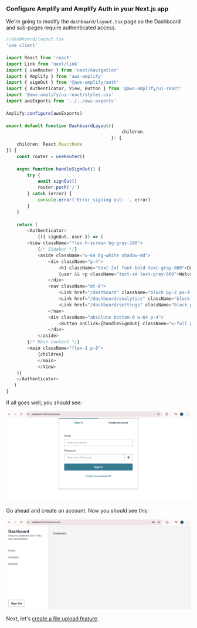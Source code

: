 ### Configure Amplify and Amplify Auth in your Next.js app

We're going to modify the `dashboard/layout.tsx` page so the Dashboard and sub-pages require authenticated access.

```typescript
//dasbhoard/layout.tsx
'use client'

import React from 'react'
import Link from 'next/link'
import { useRouter } from 'next/navigation'
import { Amplify } from 'aws-amplify'
import { signOut } from '@aws-amplify/auth'
import { Authenticator, View, Button } from '@aws-amplify/ui-react'
import '@aws-amplify/ui-react/styles.css'
import awsExports from '../../aws-exports'

Amplify.configure(awsExports)

export default function DashboardLayout({
                                            children,
                                        }: {
    children: React.ReactNode
}) {
    const router = useRouter()

    async function handleSignOut() {
        try {
            await signOut()
            router.push('/')
        } catch (error) {
            console.error('Error signing out: ', error)
        }
    }

    return (
        <Authenticator>
            {({ signOut, user }) => (
        <View className="flex h-screen bg-gray-100">
            {/* Sidebar */}
            <aside className="w-64 bg-white shadow-md">
                <div className="p-4">
                    <h1 className="text-2xl font-bold text-gray-800">Dashboard</h1>
                    {user && <p className="text-sm text-gray-600">Welcome, {user.username}</p>}
                </div>
                <nav className="mt-6">
                    <Link href="/dashboard" className="block py-2 px-4 text-gray-600 hover:bg-gray-200">Home</Link>
                    <Link href="/dashboard/analytics" className="block py-2 px-4 text-gray-600 hover:bg-gray-200">Analytics</Link>
                    <Link href="/dashboard/settings" className="block py-2 px-4 text-gray-600 hover:bg-gray-200">Settings </Link>
                </nav>
                <div className="absolute bottom-0 w-64 p-4">
                    <Button onClick={handleSignOut} className="w-full py-2 px-4 bg-red-500 text-white rounded hover:bg-red-600 transition-colors">Sign Out</Button>
                </div>
            </aside>
        {/* Main content */}
        <main className="flex-1 p-8">
            {children} 
            </main>
            </View>
    )}
    </Authenticator>
   )
}
```

If all goes well, you should see: 

![alt text](../imgs/03-authentication.png "Authentication")

Go ahead and create an account. Now you should see this: 

![alt text](../imgs/03-dashboard.png "Dashboard")

Next, let's [create a file upload feature](04-add-upload-files-to-storage.md). 


